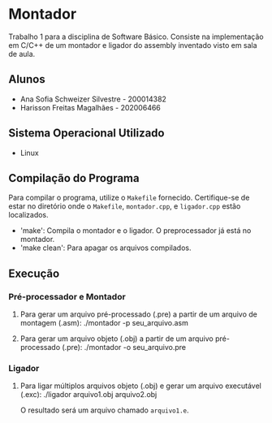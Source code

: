 # Montador
Trabalho 1 para a disciplina de Software Básico. Consiste na implementação em C/C++ de um montador e ligador do assembly inventado visto em sala de aula.

## Alunos
- Ana Sofia Schweizer Silvestre - 200014382
- Harisson Freitas Magalhães - 202006466

## Sistema Operacional Utilizado
- Linux

## Compilação do Programa
Para compilar o programa, utilize o `Makefile` fornecido. Certifique-se de estar no diretório onde o `Makefile`, `montador.cpp`, e `ligador.cpp` estão localizados.
- 'make': Compila o montador e o ligador. O preprocessador já está no montador.
- 'make clean': Para apagar os arquivos compilados.

## Execução

### Pré-processador e Montador
1. Para gerar um arquivo pré-processado (.pre) a partir de um arquivo de montagem (.asm):
    ./montador -p seu_arquivo.asm

2. Para gerar um arquivo objeto (.obj) a partir de um arquivo pré-processado (.pre):
    ./montador -o seu_arquivo.pre

### Ligador
1. Para ligar múltiplos arquivos objeto (.obj) e gerar um arquivo executável (.exc):
    ./ligador arquivo1.obj arquivo2.obj


    O resultado será um arquivo chamado `arquivo1.e`.

